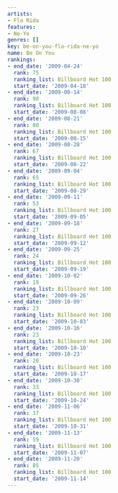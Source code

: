 ```yaml
---
artists:
- Flo Rida
features:
- Ne-Yo
genres: []
key: be-on-you-flo-rida-ne-yo
name: Be On You
rankings:
- end_date: '2009-04-24'
  rank: 75
  ranking_list: Billboard Hot 100
  start_date: '2009-04-18'
- end_date: '2009-08-14'
  rank: 90
  ranking_list: Billboard Hot 100
  start_date: '2009-08-08'
- end_date: '2009-08-21'
  rank: 80
  ranking_list: Billboard Hot 100
  start_date: '2009-08-15'
- end_date: '2009-08-28'
  rank: 67
  ranking_list: Billboard Hot 100
  start_date: '2009-08-22'
- end_date: '2009-09-04'
  rank: 65
  ranking_list: Billboard Hot 100
  start_date: '2009-08-29'
- end_date: '2009-09-11'
  rank: 53
  ranking_list: Billboard Hot 100
  start_date: '2009-09-05'
- end_date: '2009-09-18'
  rank: 27
  ranking_list: Billboard Hot 100
  start_date: '2009-09-12'
- end_date: '2009-09-25'
  rank: 24
  ranking_list: Billboard Hot 100
  start_date: '2009-09-19'
- end_date: '2009-10-02'
  rank: 19
  ranking_list: Billboard Hot 100
  start_date: '2009-09-26'
- end_date: '2009-10-09'
  rank: 23
  ranking_list: Billboard Hot 100
  start_date: '2009-10-03'
- end_date: '2009-10-16'
  rank: 23
  ranking_list: Billboard Hot 100
  start_date: '2009-10-10'
- end_date: '2009-10-23'
  rank: 20
  ranking_list: Billboard Hot 100
  start_date: '2009-10-17'
- end_date: '2009-10-30'
  rank: 33
  ranking_list: Billboard Hot 100
  start_date: '2009-10-24'
- end_date: '2009-11-06'
  rank: 37
  ranking_list: Billboard Hot 100
  start_date: '2009-10-31'
- end_date: '2009-11-13'
  rank: 59
  ranking_list: Billboard Hot 100
  start_date: '2009-11-07'
- end_date: '2009-11-20'
  rank: 85
  ranking_list: Billboard Hot 100
  start_date: '2009-11-14'
---
```



